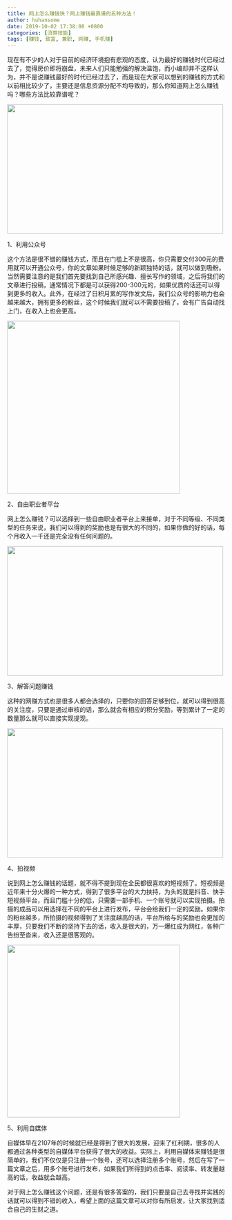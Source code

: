 ```yaml
---
title: 网上怎么赚钱快？网上赚钱最靠谱的五种方法！
author: huhansome
date: 2019-10-02 17:38:00 +0800
categories: [流弊技能]
tags: [赚钱, 致富, 兼职, 网赚, 手机赚]
---
```


现在有不少的人对于目前的经济环境抱有悲观的态度，认为最好的赚钱时代已经过去了，觉得房价即将崩盘，未来人们只能勉强的解决温饱，而小编却并不这样认为，并不是说赚钱最好的时代已经过去了，而是现在大家可以想到的赚钱的方式和以前相比较少了，主要还是信息资源分配不均导致的，那么你知道网上怎么赚钱吗？哪些方法比较靠谱呢？

<img alt="" src="http://www.jinduoxia.com.cn/d/file/2020-01-28/429ff20eb370778ee625222637ed2239.jpg" style="width: 500px; height: 300px;"/>

1、利用公众号

这个方法是很不错的赚钱方式，而且在门槛上不是很高，你只需要交付300元的费用就可以开通公众号，你的文章如果时候足够的新颖独特的话，就可以做到吸粉。当然需要注意的是我们首先要找到自己所感兴趣、擅长写作的领域，之后将我们的文章进行投稿，通常情况下都是可以获得200-300元的，如果优质的话还可以得到更多的收入。此外，在经过了日积月累的写作发文后，我们公众号的影响力也会越来越大，拥有更多的粉丝，这个时候我们就可以不需要投稿了，会有广告自动找上门，在收入上也会更高。

<img alt="" src="http://www.jinduoxia.com.cn/d/file/2020-01-28/d9347bea66aff42850ab6a733f384aaa.jpg" style="width: 400px; height: 400px;"/>

2、自由职业者平台

网上怎么赚钱？可以选择到一些自由职业者平台上来接单，对于不同等级、不同类型的任务来说，我们可以得到的奖励也是有很大的不同的，如果你做的好的话，每个月收入一千还是完全没有任何问题的。

<img alt="" src="http://www.jinduoxia.com.cn/d/file/2020-01-28/362f080d7b13365341b4a225d9f292ce.jpg" style="width: 500px; height: 300px;"/>

3、解答问题赚钱

这种的网赚方式也是很多人都会选择的，只要你的回答足够到位，就可以得到很高的关注度，只要是通过审核的话，那么就会有相应的积分奖励，等到累计了一定的数量那么就可以直接实现提现。

<img alt="" src="http://www.jinduoxia.com.cn/d/file/2020-01-28/dc05e5cd725079658f3f798306d53734.jpg" style="width: 500px; height: 300px;"/>

4、拍视频

说到网上怎么赚钱的话题，就不得不提到现在全民都很喜欢的短视频了。短视频是近年来十分火爆的一种方式，得到了很多平台的大力扶持，为头的就是抖音、快手短视频平台，而且门槛十分的低，只需要一部手机、一个账号就可以实现拍摄。拍摄的成品可以用选择在不同的平台上进行发布，平台会给我们一定的奖励。如果你的粉丝越多，所拍摄的视频得到了关注度越高的话，平台所给与的奖励也会更加的丰厚，只要我们不断的坚持下去的话，收入是很大的，万一爆红成为网红，各种广告纷至沓来，收入还是很客观的。

<img alt="" src="http://www.jinduoxia.com.cn/d/file/2020-01-28/acecfe0b591320bdb7f61dbda9c1ea2c.jpg" style="width: 400px; height: 400px;"/>

5、利用自媒体

自媒体早在2107年的时候就已经是得到了很大的发展，迎来了红利期，很多的人都通过各种类型的自媒体平台获得了很大的收益。实际上，利用自媒体来赚钱是很简单的，我们不仅仅是只注册一个账号，还可以选择注册多个账号，然后在写了一篇文章之后，用多个账号进行发布，如果我们所得到的点击率、阅读率、转发量越高的话，收益就会越高。

对于网上怎么赚钱这个问题，还是有很多答案的，我们只要是自己去寻找并实践的话就可以得到不错的收入，希望上面的这篇文章可以对你有所启发，让大家找到适合自己的生财之道。

